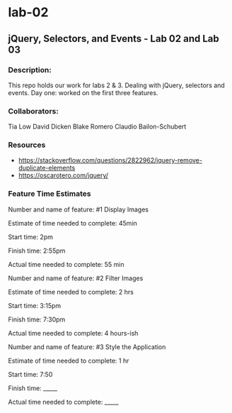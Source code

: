 # lab-02
## jQuery, Selectors, and Events - Lab 02 and Lab 03

### Description:
This repo holds our work for labs 2 & 3.
Dealing with jQuery, selectors and events.
Day one: worked on the first three features.

### Collaborators:
Tia Low
David Dicken
Blake Romero
Claudio Bailon-Schubert

### Resources
- https://stackoverflow.com/questions/2822962/jquery-remove-duplicate-elements
- https://oscarotero.com/jquery/




### Feature Time Estimates
Number and name of feature: #1 Display Images

Estimate of time needed to complete: 45min

Start time: 2pm

Finish time: 2:55pm

Actual time needed to complete: 55 min



Number and name of feature: #2 Filter Images

Estimate of time needed to complete: 2 hrs

Start time: 3:15pm

Finish time: 7:30pm

Actual time needed to complete: 4 hours-ish



Number and name of feature: #3 Style the Application

Estimate of time needed to complete: 1 hr

Start time: 7:50

Finish time: _____

Actual time needed to complete: _____
